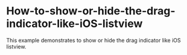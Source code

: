 # How-to-show-or-hide-the-drag-indicator-like-iOS-listview
This example demonstrates to show or hide the drag indicator like iOS listview.
